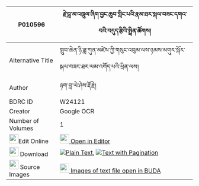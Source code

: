 |P010596|རྗེ་བླ་མ་འཁྲུལ་ཞིག་བྱང་ཆུབ་གླིང་པའི་རྣམ་ཐར་སྐལ་བཟང་དགའ་བའི་བདུད་རྩིའི་སྤྲིན་ཚོགས། 
| --- | --- 
|Alternative Title |གྲུབ་ཆེན་ཉི་ཟླ་ཀུན་མཛེས་ཀྱི་གསུང་འབུམ་ལས་ཉམས་མགུར་སྐོར་སྐལ་བཟང་ཐར་ལམ་འགོད་པའི་ཕྲིན་ལས།
|Author| ཉག་བླ་ཡེ་ཤེས་རྡོ་རྗེ།
|BDRC ID | W24121
|Creator | Google OCR
|Number of Volumes| 1
|<img width="25" src="https://img.icons8.com/color/25/000000/edit-property.png">Edit Online| [<img width="25" src="https://avatars.githubusercontent.com/u/45091458?s=200&v=4"> Open in Editor](http://editor.openpecha.org/P010596)
|<img width="25" src="https://img.icons8.com/fluent/48/000000/download-2.png"/>  Download | [![](https://img.icons8.com/color/20/000000/txt.png)Plain Text](https://github.com/Openpecha/P010596/releases/download/v1/je_lama_trul_shyik_changchub_l_plain_P010596.zip), [![](https://img.icons8.com/color/20/000000/txt.png)Text with Pagination](https://github.com/Openpecha/P010596/releases/download/v1/je_lama_trul_shyik_changchub_l_pages_P010596.zip)
|<img width="25" src="https://img.icons8.com/plasticine/100/000000/pictures-folder.png"/>  Source Images | [<img width="25" src="https://library.bdrc.io/icons/BUDA-small.svg"> Images of text file open in BUDA](https://library.bdrc.io/show/bdr:W24121)